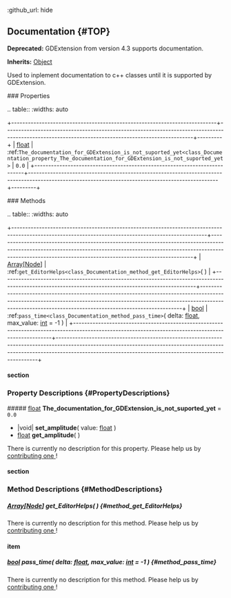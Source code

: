 :github_url: hide

<!---
.. DO NOT EDIT THIS FILE!!!
.. Generated automatically from Godot engine sources.
.. Generator: https://github.com/godotengine/godot/tree/master/doc/tools/make_rst.py.
.. XML source: https://github.com/godotengine/godot/tree/master/Godot-CCP/doc_classes/Documentation.xml.

.. _class_Documentation:

-->
## Documentation {#TOP}

**Deprecated:** GDExtension from version 4.3 supports documentation.

**Inherits:** [Object](https://docs.godotengine.org/en/stable/classes/class_object.html)

Used to inplement documentation to c++ classes until it is supported by GDExtension.

<a name="Properties"></a>### Properties

.. table::
   :widths: auto

   +--------------------------------------------------------------------------+--------------------------------------------------------------------------------------------------------------------------------------------------+---------+
   | [float](https://docs.godotengine.org/en/stable/classes/class_float.html) | :ref:`The_documentation_for_GDExtension_is_not_suported_yet<class_Documentation_property_The_documentation_for_GDExtension_is_not_suported_yet>` | ``0.0`` |
   +--------------------------------------------------------------------------+--------------------------------------------------------------------------------------------------------------------------------------------------+---------+

<a name="Methods"></a>### Methods

.. table::
   :widths: auto

   +----------------------------------------------------------------------------------------------------------------------------------------------------+-----------------------------------------------------------------------------------------------------------------------------------------------------------------------------------------------------------------------------------+
   | [Array](https://docs.godotengine.org/en/stable/classes/class_array.html)\[[Node](https://docs.godotengine.org/en/stable/classes/class_node.html)\] | :ref:`get_EditorHelps<class_Documentation_method_get_EditorHelps>`( )                                                                                                                                                             |
   +----------------------------------------------------------------------------------------------------------------------------------------------------+-----------------------------------------------------------------------------------------------------------------------------------------------------------------------------------------------------------------------------------+
   | [bool](https://docs.godotengine.org/en/stable/classes/class_bool.html)                                                                             | :ref:`pass_time<class_Documentation_method_pass_time>`( delta\: [float](https://docs.godotengine.org/en/stable/classes/class_float.html), max_value\: [int](https://docs.godotengine.org/en/stable/classes/class_int.html) = -1 ) |
   +----------------------------------------------------------------------------------------------------------------------------------------------------+-----------------------------------------------------------------------------------------------------------------------------------------------------------------------------------------------------------------------------------+

#### section

### Property Descriptions {#PropertyDescriptions}

<a name="[float](https://docs.godotengine.org/en/stable/classes/class_float.html) **The_documentation_for_GDExtension_is_not_suported_yet** = ``0.0``"></a>##### [float](https://docs.godotengine.org/en/stable/classes/class_float.html) **The_documentation_for_GDExtension_is_not_suported_yet** = ``0.0``

- |void| **set_amplitude**( value\: [float](https://docs.godotengine.org/en/stable/classes/class_float.html) )
- [float](https://docs.godotengine.org/en/stable/classes/class_float.html) **get_amplitude**( )

There is currently no description for this property. Please help us by [contributing one ](https://docs.godotengine.org/en/stable/contributing/documentation/updating_the_class_reference.html)!

#### section

### Method Descriptions {#MethodDescriptions}

##### [Array](https://docs.godotengine.org/en/stable/classes/class_array.html)\[[Node](https://docs.godotengine.org/en/stable/classes/class_node.html)\] **get_EditorHelps**( ) {#method_get_EditorHelps}

There is currently no description for this method. Please help us by [contributing one ](https://docs.godotengine.org/en/stable/contributing/documentation/updating_the_class_reference.html)!

#### item

##### [bool](https://docs.godotengine.org/en/stable/classes/class_bool.html) **pass_time**( delta\: [float](https://docs.godotengine.org/en/stable/classes/class_float.html), max_value\: [int](https://docs.godotengine.org/en/stable/classes/class_int.html) = -1 ) {#method_pass_time}

There is currently no description for this method. Please help us by [contributing one ](https://docs.godotengine.org/en/stable/contributing/documentation/updating_the_class_reference.html)!

